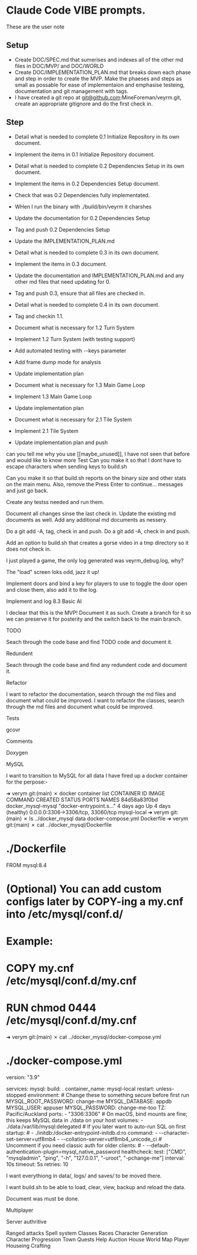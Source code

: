 # Claude Code VIBE prompts.

These are the user note

## Setup

- Create DOC/SPEC.md that sumerises and indexes all of the other md files in DOC/MVP/ and DOC/WORLD
- Create DOC/IMPLEMENTATION_PLAN.md that breaks down each phase and step in order to create the MVP. Make the phaeses and steps as small as possable for ease of implementaion and emphasise testeing, documentation and git management with tags.
- I have created a git repo at git@github.com:MineForeman/veyrm.git, create an appropriate gitignore and do the first check in.

## Step

- Detail what is needed to complete 0.1 Initialize Repository in its own document.
- Implement the items in 0.1 Initialize Repository document.

- Detail what is needed to complete 0.2 Dependencies Setup in its own document.
- Implement the items in 0.2 Dependencies Setup document.
- Check that was 0.2 Dependencies fully implementated.
- WHen I run the binary with ./build/bin/veyrm it charshes
- Update the documentation for 0.2 Dependencies Setup
- Tag and push 0.2 Dependencies Setup
- Update the IMPLEMENTATION_PLAN.md

- Detail what is needed to complete 0.3 in its own document.
- Implement the items in 0.3 document.
- Update the documentation and IMPLEMENTATION_PLAN.md and any other md files that need updating for 0.
- Tag and push 0.3, ensure that all files are checked in.

- Detail what is needed to complete 0.4 in its own document.
- Tag and checkin 1.1. 

- Document what is necessary for 1.2 Turn System
- Implement 1.2 Turn System (with testing support)
- Add automated testing with --keys parameter
- Add frame dump mode for analysis
- Update implementation plan

- Document what is necessary for 1.3 Main Game Loop  
- Implement 1.3 Main Game Loop
- Update implementation plan

- Document what is necessary for 2.1 Tile System
- Implement 2.1 Tile System
- Update implementation plan and push

can you tell me why you use [[maybe_unused]], I have not seen that before and would like to know more 
Test
Can you make it so that I dont have to escape characters when sending keys to build.sh

Can you make it so that build.sh reports on the binary size and other stats on the main menu.  Also, remove the Press Enter to continue... messages and just go back.


Create any testss needed and run them.

Document all changes sinse the last check in.  Update the existing md documents as well.  Add any additional md documents as nessery.

Do a git add -A, tag, check in and push.
Do a git add -A, check in and push.

Add an option to build.sh that creates a gorse video in a tmp directory so it does not check in.



I just played a game, the only log generated was veyrm_debug.log, why?


The "load" screen loks odd, jazz it up!


Implement doors and bind a key for players to use to toggle the door open and close them, also add it to the log.


Implement and log 8.3 Basic AI

I declear that this is the MVP!  Document it as such.  Create a branch for it so we can preserve it for posterity and the switch back to the main branch.

TODO

Seach through the code base and find TODO code and document it.

Redundent

Seach through the code base and find any redundent code and document it.

Refactor

I want to refactor the documentation, search through the md files and document what could be improved.
I want to refactor the classes, search through the md files and document what could be improved.

Tests

gcovr

Comments

Doxygen

MySQL

I want to transition to MySQL for all data I have fired up a docker container for the perpose:-

➜  verym git:(main) ✗ docker container list
CONTAINER ID   IMAGE                COMMAND                  CREATED      STATUS                PORTS                               NAMES
84d58a83f0bd   docker_mysql-mysql   "docker-entrypoint.s…"   4 days ago   Up 4 days (healthy)   0.0.0.0:3306->3306/tcp, 33060/tcp   mysql-local
➜  verym git:(main) ✗ ls ../docker_mysql
data               docker-compose.yml Dockerfile
➜  verym git:(main) ✗ cat ../docker_mysql/Dockerfile
# ./Dockerfile
FROM mysql:8.4

# (Optional) You can add custom configs later by COPY-ing a my.cnf into /etc/mysql/conf.d/
# Example:
# COPY my.cnf /etc/mysql/conf.d/my.cnf
# RUN chmod 0444 /etc/mysql/conf.d/my.cnf

➜  verym git:(main) ✗ cat ../docker_mysql/docker-compose.yml
# ./docker-compose.yml
version: "3.9"

services:
  mysql:
    build: .
    container_name: mysql-local
    restart: unless-stopped
    environment:
      # Change these to something secure before first run
      MYSQL_ROOT_PASSWORD: change-me
      MYSQL_DATABASE: appdb
      MYSQL_USER: appuser
      MYSQL_PASSWORD: change-me-too
      TZ: Pacific/Auckland
    ports:
      - "3306:3306"
    # On macOS, bind mounts are fine; this keeps MySQL data in ./data on your host
    volumes:
      - ./data:/var/lib/mysql:delegated
      # If you later want to auto-run SQL on first startup:
      # - ./initdb:/docker-entrypoint-initdb.d:ro
    command:
      - --character-set-server=utf8mb4
      - --collation-server=utf8mb4_unicode_ci
      # Uncomment if you need classic auth for older clients:
      # - --default-authentication-plugin=mysql_native_password
    healthcheck:
      test: ["CMD", "mysqladmin", "ping", "-h", "127.0.0.1", "-uroot", "-pchange-me"]
      interval: 10s
      timeout: 5s
      retries: 10

I want everythiong in data/, logs/ and saves/ to be moved there.

I want build.sh to be able to load, clear, view, backup and reload the data.

Document was must be done.  


Multiplayer

Server authritive

Ranged attacks
Spell system
Classes
Races
Character Generation
Character Progression
Town
Quests
Help
Auction House
World Map
Player Houseing
Crafting
